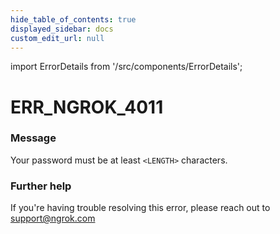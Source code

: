 ```yaml
---
hide_table_of_contents: true
displayed_sidebar: docs
custom_edit_url: null
---
```


import ErrorDetails from '/src/components/ErrorDetails';

# ERR_NGROK_4011

### Message
Your password must be at least `<LENGTH>` characters.

### Further help
If you're having trouble resolving this error, please reach out to [support@ngrok.com](mailto:support@ngrok.com?subject=Help%20with%20ERR_NGROK_4011)

<ErrorDetails error='err_ngrok_4011' />
